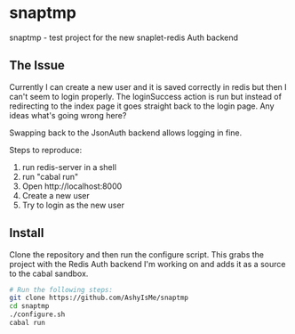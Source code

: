 snaptmp
=======

snaptmp - test project for the new snaplet-redis Auth backend

## The Issue
Currently I can create a new user and it is saved correctly in redis but then I can't seem to login properly.  The loginSuccess action is run but instead of redirecting to the index page it goes straight back to the login page.
Any ideas what's going wrong here?

Swapping back to the JsonAuth backend allows logging in fine.

Steps to reproduce:
1. run redis-server in a shell
1. run "cabal run"
1. Open http://localhost:8000
1. Create a new user
1. Try to login as the new user

## Install
Clone the repository and then run the configure script.  This grabs the project with the Redis Auth backend I'm working on and adds it as a source to the cabal sandbox.
``` bash
# Run the following steps:
git clone https://github.com/AshyIsMe/snaptmp
cd snaptmp
./configure.sh
cabal run
```
